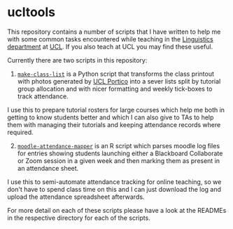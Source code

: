 # ucltools

This repository contains a number of scripts that I have written to help me with
some common tasks encountered while teaching in the
[Linguistics department](https://www.ucl.ac.uk/pals/research/linguistics) at
[UCL](https://www.ucl.ac.uk). If you also teach at UCL you may find these useful.

Currently there are two scripts in this repository:

1. [`make-class-list`](./make-class-list/) is a Python script that transforms
  the class printout with photos generated by [UCL Portico](https://ucl.ac.uk/portico)
  into a sever lists split by tutorial group allocation and with nicer formatting
  and weekly tick-boxes to track attendance.

  I use this to prepare tutorial rosters for large courses which help me both in
  getting to know students better and which I can also give to TAs to help them
  with managing their tutorials and keeping attendance records where required.

2. [`moodle-attendance-mapper`](./moodle-attendance-mapper/) is an R script which
  parses moodle log files for entries showing students launching either a
  Blackboard Collaborate or Zoom session in a given week and then marking them
  as present in an attendance sheet.

  I use this to semi-automate attendance tracking for online teaching, so we
  don't have to spend class time on this and I can just download the log and
  upload the attendance spreadsheet afterwards.

For more detail on each of these scripts please have a look at the READMEs in
the respective directory for each of the scripts.

